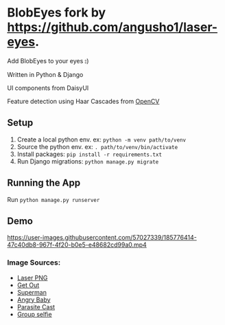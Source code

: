 
# BlobEyes  fork by  https://github.com/angusho1/laser-eyes.



Add BlobEyes to your eyes ⦂)

Written in Python & Django

UI components from DaisyUI

Feature detection using Haar Cascades from [OpenCV](https://docs.opencv.org/4.x/d6/d00/tutorial_py_root.html)

## Setup

1. Create a local python env. ex: `python -m venv path/to/venv`
2. Source the python env. ex: `. path/to/venv/bin/activate`
3. Install packages: `pip install -r requirements.txt`
4. Run Django migrations: `python manage.py migrate`

## Running the App

Run `python manage.py runserver`

## Demo

https://user-images.githubusercontent.com/57027339/185776414-47c40db8-967f-4f20-b0e5-e48682cd99a0.mp4

### Image Sources:

- [Laser PNG](https://www.nicepng.com/ourpic/u2a9o0i1a9o0i1a9_laser-eyes-meme-maker-glowing-eyes-png-lens/)
- [Get Out](https://www.allocine.fr/film/fichefilm-241160/photos/detail/?cmediafile=21403984)
- [Superman](https://www.gamesradar.com/henry-cavill-superman-rumors-sdcc/)
- [Angry Baby](https://knowyourmeme.com/memes/crazy-mean-baby)
- [Parasite Cast](https://www.refinery29.com/en-us/2020/02/9387100/park-so-dam-parasite-tv-shows-netflix-cinderella)
- [Group selfie](https://www.freepik.com/premium-photo/group-diverse-friends-taking-selfie-beach_4401348.htm)